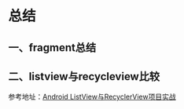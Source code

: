 # 总结
## 一、fragment总结

## 二、listview与recycleview比较
参考地址：[Android ListView与RecyclerView项目实战](https://segmentfault.com/a/1190000014087755)

